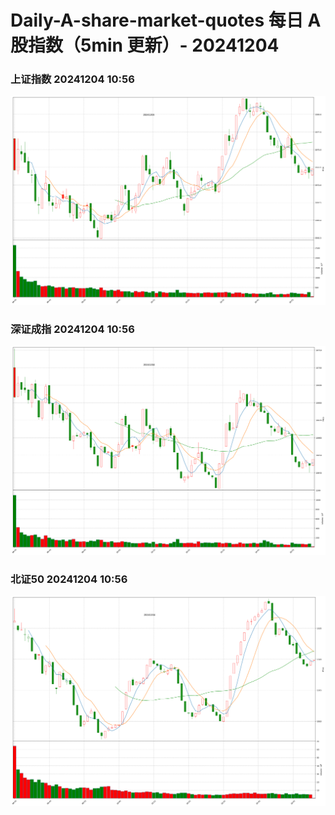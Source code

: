 
# Daily-A-share-market-quotes 每日 A 股指数（5min 更新）- 20241204

### 上证指数 20241204 10:56
![](./fig/2024/12/20241204-sh000001.png)

### 深证成指 20241204 10:56
![](./fig/2024/12/20241204-sz399001.png)

### 北证50 20241204 10:56
![](./fig/2024/12/20241204-bj899050.png)
